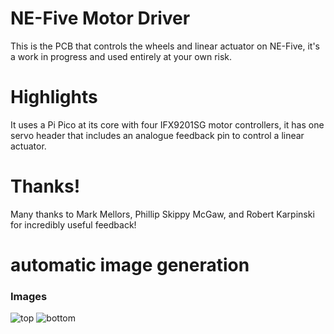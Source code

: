 NE-Five Motor Driver
==

This is the PCB that controls the wheels and linear actuator on NE-Five, it's a work in progress and used entirely at your own risk. 

Highlights
==

It uses a Pi Pico at its core with four IFX9201SG motor controllers, it has one servo header that includes an analogue feedback pin to control a linear actuator.


Thanks!
==
Many thanks to Mark Mellors, Phillip Skippy McGaw, and Robert Karpinski for incredibly useful feedback!

# automatic image generation
### Images
![top](neaveeng.github.io/nefive-motor-controller/top.png)
![bottom](neaveeng.github.io/nefive-motor-controller/bottom.png)
